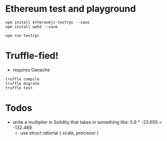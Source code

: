 # Ethereum test and playground

```
npm install ethereumjs-testrpc --save
npm install web3 --save
```

```
npm run testrpc
```


# Truffle-fied!

* requires Ganache

```
truffle compile
truffle migrate
truffle test
```


# Todos
* write a multiplier in Solidity that takes in something like: 5.6 * -23.655 = -132.468
  * use struct rational { scale, precision }
